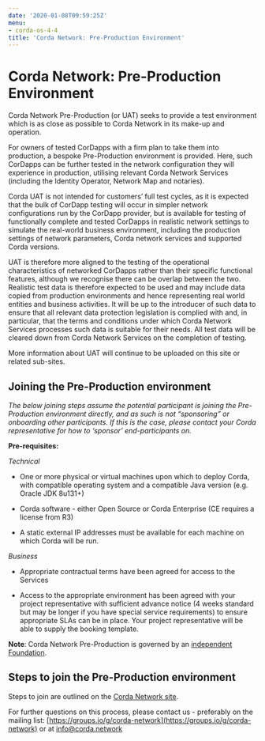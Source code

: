 ```yaml
---
date: '2020-01-08T09:59:25Z'
menu:
- corda-os-4-4
title: 'Corda Network: Pre-Production Environment'
---
```



# Corda Network: Pre-Production Environment

Corda Network Pre-Production (or UAT) seeks to provide a test environment which is as close as possible to Corda Network in its make-up and operation.

For owners of tested CorDapps with a firm plan to take them into production, a bespoke Pre-Production environment is provided. Here, such CorDapps can be further tested in the network configuration they will experience in production, utilising relevant Corda Network Services (including the Identity Operator, Network Map and notaries).

Corda UAT is not intended for customers’ full test cycles, as it is expected that the bulk of CorDapp testing will occur in simpler network configurations run by the CorDapp provider, but is available for testing of functionally complete and tested CorDapps in realistic network settings to simulate the real-world business environment, including the production settings of network parameters, Corda network services and supported Corda versions.

UAT is therefore more aligned to the testing of the operational characteristics of networked CorDapps rather than their specific functional features, although we recognise there can be overlap between the two. Realistic test data is therefore expected to be used and may include data copied from production environments and hence representing real world entities and business activities. It will be up to the introducer of such data to ensure that all relevant data protection legislation is complied with and, in particular, that the terms and conditions under which Corda Network Services processes such data is suitable for their needs. All test data will be cleared down from Corda Network Services on the completion of testing.

More information about UAT will continue to be uploaded on this site or related sub-sites.


## Joining the Pre-Production environment

*The below joining steps assume the potential participant is joining the Pre-Production environment directly, and as such is not “sponsoring” or onboarding other participants. If this is the case, please contact your Corda representative for how to ‘sponsor’ end-participants on.*

**Pre-requisites:**

*Technical*


* One or more physical or virtual machines upon which to deploy Corda, with compatible operating system and a compatible Java version (e.g. Oracle JDK 8u131+)


* Corda software - either Open Source or Corda Enterprise (CE requires a license from R3)


* A static external IP addresses must be available for each machine on which Corda will be run.


*Business*


* Appropriate contractual terms have been agreed for access to the Services


* Access to the appropriate environment has been agreed with your project representative with sufficient advance notice (4 weeks standard but may be longer if you have special service requirements) to ensure appropriate SLAs can be in place. Your project representative will be able to supply the booking template.


**Note**:
                Corda Network Pre-Production is governed by an [independent Foundation](https://corda.network/governance/index.html).


## Steps to join the Pre-Production environment

Steps to join are outlined on the [Corda Network site](https://corda.network/participation/index.html).

For further questions on this process, please contact us - preferably on the mailing list: [https://groups.io/g/corda-network](https://groups.io/g/corda-network) or at [info@corda.network](mailto:info@corda.network)


